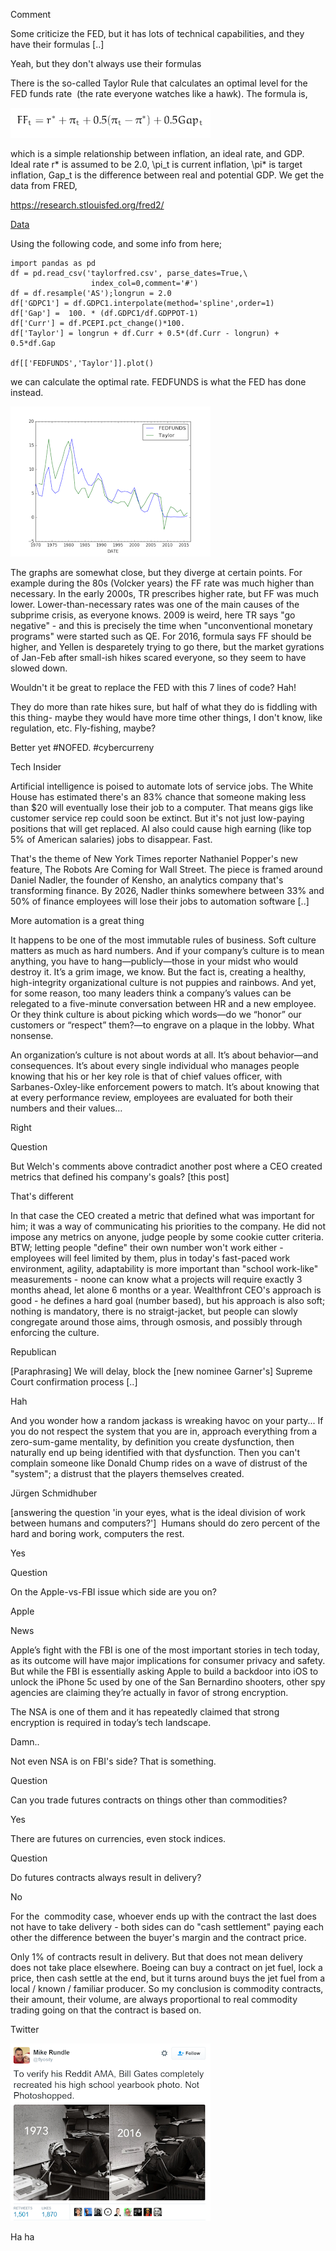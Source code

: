 
Comment

Some criticize the FED, but it has lots of technical capabilities, and they have their formulas [..]

Yeah, but they don't always use their formulas

There is the so-called Taylor Rule that calculates an optimal level for the FED funds rate  (the rate everyone watches like a hawk). The formula is,

![](taylorformula.png)

which is a simple relationship between inflation, an ideal rate, and GDP. Ideal rate r* is assumed to be 2.0, \pi_t is current inflation, \pi* is target inflation, Gap_t is the difference between real and potential GDP. We get the data from FRED,

https://research.stlouisfed.org/fred2/

[Data](taylorfred.csv)

Using the following code, and some info from here;

```
import pandas as pd
df = pd.read_csv('taylorfred.csv', parse_dates=True,\
                  index_col=0,comment='#')
df = df.resample('AS');longrun = 2.0
df['GDPC1'] = df.GDPC1.interpolate(method='spline',order=1)
df['Gap'] =  100. * (df.GDPC1/df.GDPPOT-1)
df['Curr'] = df.PCEPI.pct_change()*100.
df['Taylor'] = longrun + df.Curr + 0.5*(df.Curr - longrun) + 0.5*df.Gap

df[['FEDFUNDS','Taylor']].plot()
```

we can calculate the optimal rate. FEDFUNDS is what the FED has done instead.

![](taylor.png)

The graphs are somewhat close, but they diverge at certain points. For example during the 80s (Volcker years) the FF rate was much higher than necessary. In the early 2000s, TR prescribes higher rate, but FF was much lower. Lower-than-necessary rates was one of the main causes of the subprime crisis, as everyone knows. 2009 is weird, here TR says "go negative" - and this is precisely the time when "unconventional monetary programs" were started such as QE. For 2016, formula says FF should be higher, and Yellen is desparetely trying to go there, but the market gyrations of Jan-Feb after small-ish hikes scared everyone, so they seem to have slowed down. 

Wouldn't it be great to replace the FED with this 7 lines of code? Hah!

They do more than rate hikes sure, but half of what they do is fiddling with this thing- maybe they would have more time other things, I don't know, like regulation, etc. Fly-fishing, maybe?

Better yet #NOFED. #cybercurreny

Tech Insider

Artificial intelligence is poised to automate lots of service jobs. The White House has estimated there's an 83% chance that someone making less than $20 will eventually lose their job to a computer. That means gigs like customer service rep could soon be extinct. But it's not just low-paying positions that will get replaced. AI also could cause high earning (like top 5% of American salaries) jobs to disappear. Fast.

That's the theme of New York Times reporter Nathaniel Popper's new feature, The Robots Are Coming for Wall Street. The piece is framed around Daniel Nadler, the founder of Kensho, an analytics company that's transforming finance. By 2026, Nadler thinks somewhere between 33% and 50% of finance employees will lose their jobs to automation software [..]


More automation is a great thing














It happens to be one of the most immutable rules of business. Soft culture matters as much as hard numbers. And if your company’s culture is to mean anything, you have to hang—publicly—those in your midst who would destroy it. It’s a grim image, we know. But the fact is, creating a healthy, high-integrity organizational culture is not puppies and rainbows. And yet, for some reason, too many leaders think a company’s values can be relegated to a five-minute conversation between HR and a new employee. Or they think culture is about picking which words—do we “honor” our customers or “respect” them?—to engrave on a plaque in the lobby. What nonsense.

An organization’s culture is not about words at all. It’s about behavior—and consequences. It’s about every single individual who manages people knowing that his or her key role is that of chief values officer, with Sarbanes-Oxley-like enforcement powers to match. It’s about knowing that at every performance review, employees are evaluated for both their numbers and their values…


Right

Question

But Welch's comments above contradict another post where a CEO created metrics that defined his company's goals? [this post]

That's different

In that case the CEO created a metric that defined what was important for him; it was a way of communicating his priorities to the company. He did not impose any metrics on anyone, judge people by some cookie cutter criteria. BTW; letting people "define" their own number won't work either - employees will feel limited by them, plus in today's fast-paced work environment, agility, adaptability is more important than "school work-like" measurements - noone can know what a projects will require exactly 3 months ahead, let alone 6 months or a year. Wealthfront CEO's approach is good - he defines a hard goal (number based), but his approach is also soft; nothing is mandatory, there is no straigt-jacket, but people can slowly congregate around those aims, through osmosis, and possibly through enforcing the culture.

Republican

[Paraphrasing] We will delay, block the [new nominee Garner's] Supreme Court confirmation process [..]

Hah

And you wonder how a random jackass is wreaking havoc on your party... If you do not respect the system that you are in, approach everything from a zero-sum-game mentality, by definition you create dysfunction, then naturally end up being identified with that dysfunction. Then you can't complain someone like Donald Chump rides on a wave of distrust of the "system"; a distrust that the players themselves created.

















Jürgen Schmidhuber

[answering the question 'in your eyes, what is the ideal division of work between humans and computers?']  Humans should do zero percent of the hard and boring work, computers the rest.

Yes

Question

On the Apple-vs-FBI issue which side are you on?

Apple

News

Apple’s fight with the FBI is one of the most important stories in tech today, as its outcome will have major implications for consumer privacy and safety. But while the FBI is essentially asking Apple to build a backdoor into iOS to unlock the iPhone 5c used by one of the San Bernardino shooters, other spy agencies are claiming they’re actually in favor of strong encryption.

The NSA is one of them and it has repeatedly claimed that strong encryption is required in today’s tech landscape.

Damn..

Not even NSA is on FBI's side? That is something. 

Question

Can you trade futures contracts on things other than commodities? 

Yes

There are futures on currencies, even stock indices. 

Question

Do futures contracts always result in delivery? 

No

For the  commodity case, whoever ends up with the contract the last does not have to take delivery - both sides can do "cash settlement" paying each other the difference between the buyer's margin and the contract price.

Only 1% of contracts result in delivery. But that does not mean delivery does not take place elsewhere. Boeing can buy a contract on jet fuel, lock a price, then cash settle at the end, but it turns around buys the jet fuel from a local / known / familiar producer. So my conclusion is commodity contracts, their amount, their volume, are always proportional to real commodity trading going on that the contract is based on. 

Twitter

![](Captureq.PNG)

Ha ha



